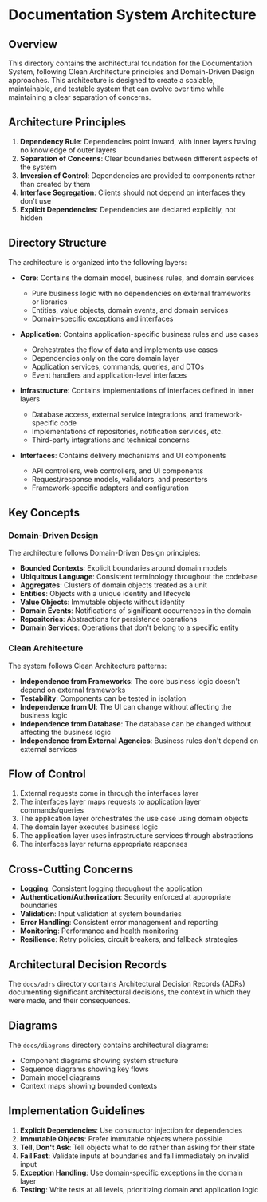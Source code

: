 # Documentation System Architecture

## Overview

This directory contains the architectural foundation for the Documentation System, following Clean Architecture principles and Domain-Driven Design approaches. This architecture is designed to create a scalable, maintainable, and testable system that can evolve over time while maintaining a clear separation of concerns.

## Architecture Principles

1. **Dependency Rule**: Dependencies point inward, with inner layers having no knowledge of outer layers
2. **Separation of Concerns**: Clear boundaries between different aspects of the system
3. **Inversion of Control**: Dependencies are provided to components rather than created by them
4. **Interface Segregation**: Clients should not depend on interfaces they don't use
5. **Explicit Dependencies**: Dependencies are declared explicitly, not hidden

## Directory Structure

The architecture is organized into the following layers:

- **Core**: Contains the domain model, business rules, and domain services
  - Pure business logic with no dependencies on external frameworks or libraries
  - Entities, value objects, domain events, and domain services
  - Domain-specific exceptions and interfaces

- **Application**: Contains application-specific business rules and use cases
  - Orchestrates the flow of data and implements use cases
  - Dependencies only on the core domain layer
  - Application services, commands, queries, and DTOs
  - Event handlers and application-level interfaces

- **Infrastructure**: Contains implementations of interfaces defined in inner layers
  - Database access, external service integrations, and framework-specific code
  - Implementations of repositories, notification services, etc.
  - Third-party integrations and technical concerns

- **Interfaces**: Contains delivery mechanisms and UI components
  - API controllers, web controllers, and UI components
  - Request/response models, validators, and presenters
  - Framework-specific adapters and configuration

## Key Concepts

### Domain-Driven Design

The architecture follows Domain-Driven Design principles:

- **Bounded Contexts**: Explicit boundaries around domain models
- **Ubiquitous Language**: Consistent terminology throughout the codebase
- **Aggregates**: Clusters of domain objects treated as a unit
- **Entities**: Objects with a unique identity and lifecycle
- **Value Objects**: Immutable objects without identity
- **Domain Events**: Notifications of significant occurrences in the domain
- **Repositories**: Abstractions for persistence operations
- **Domain Services**: Operations that don't belong to a specific entity

### Clean Architecture

The system follows Clean Architecture patterns:

- **Independence from Frameworks**: The core business logic doesn't depend on external frameworks
- **Testability**: Components can be tested in isolation
- **Independence from UI**: The UI can change without affecting the business logic
- **Independence from Database**: The database can be changed without affecting the business logic
- **Independence from External Agencies**: Business rules don't depend on external services

## Flow of Control

1. External requests come in through the interfaces layer
2. The interfaces layer maps requests to application layer commands/queries
3. The application layer orchestrates the use case using domain objects
4. The domain layer executes business logic
5. The application layer uses infrastructure services through abstractions
6. The interfaces layer returns appropriate responses

## Cross-Cutting Concerns

- **Logging**: Consistent logging throughout the application
- **Authentication/Authorization**: Security enforced at appropriate boundaries
- **Validation**: Input validation at system boundaries
- **Error Handling**: Consistent error management and reporting
- **Monitoring**: Performance and health monitoring
- **Resilience**: Retry policies, circuit breakers, and fallback strategies

## Architectural Decision Records

The `docs/adrs` directory contains Architectural Decision Records (ADRs) documenting significant architectural decisions, the context in which they were made, and their consequences.

## Diagrams

The `docs/diagrams` directory contains architectural diagrams:

- Component diagrams showing system structure
- Sequence diagrams showing key flows
- Domain model diagrams
- Context maps showing bounded contexts

## Implementation Guidelines

1. **Explicit Dependencies**: Use constructor injection for dependencies
2. **Immutable Objects**: Prefer immutable objects where possible
3. **Tell, Don't Ask**: Tell objects what to do rather than asking for their state
4. **Fail Fast**: Validate inputs at boundaries and fail immediately on invalid input
5. **Exception Handling**: Use domain-specific exceptions in the domain layer
6. **Testing**: Write tests at all levels, prioritizing domain and application logic